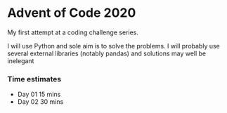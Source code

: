 # Advent of Code 2020

My first attempt at a coding challenge series. 

I will use Python and sole aim is to solve the problems. I will probably use several external libraries (notably pandas) and solutions may well be inelegant

### Time estimates

- Day 01 15 mins
- Day 02 30 mins

